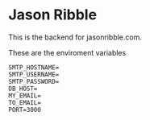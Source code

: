 # Jason Ribble

This is the backend for jasonribble.com.

These are the enviroment variables

```
SMTP_HOSTNAME=
SMTP_USERNAME=
SMTP_PASSWORD=
DB_HOST=
MY_EMAIL=
TO_EMAIL=
PORT=3000
```
